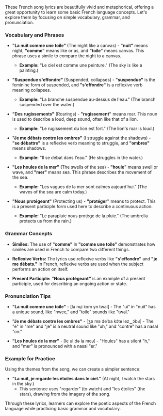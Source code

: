 These French song lyrics are beautifully vivid and metaphorical, offering a great opportunity to learn some basic French language concepts. Let's explore them by focusing on simple vocabulary, grammar, and pronunciation.

### Vocabulary and Phrases

- **"La nuit comme une toile"** (The night like a canvas) - **"nuit"** means night, **"comme"** means like or as, and **"toile"** means canvas. This phrase uses a simile to compare the night to a canvas.
  - **Example:** "Le ciel est comme une peinture." (The sky is like a painting.)

- **"Suspendue s'effondre"** (Suspended, collapses) - **"suspendue"** is the feminine form of suspended, and **"s'effondre"** is a reflexive verb meaning collapses.
  - **Example:** "La branche suspendue au-dessus de l'eau." (The branch suspended over the water.)

- **"Des rugissements"** (Roarings) - **"rugissement"** means roar. This noun is used to describe a loud, deep sound, often like that of a lion.
  - **Example:** "Le rugissement du lion est fort." (The lion's roar is loud.)

- **"Je me débats contre les ombres"** (I struggle against the shadows) - **"se débattre"** is a reflexive verb meaning to struggle, and **"ombres"** means shadows.
  - **Example:** "Il se débat dans l'eau." (He struggles in the water.)

- **"Les houles de la mer"** (The swells of the sea) - **"houle"** means swell or wave, and **"mer"** means sea. This phrase describes the movement of the sea.
  - **Example:** "Les vagues de la mer sont calmes aujourd'hui." (The waves of the sea are calm today.)

- **"Nous protégeant"** (Protecting us) - **"protéger"** means to protect. This is a present participle form used here to describe a continuous action.
  - **Example:** "Le parapluie nous protège de la pluie." (The umbrella protects us from the rain.)

### Grammar Concepts

- **Similes:** The use of **"comme"** in **"comme une toile"** demonstrates how similes are used in French to compare two different things.

- **Reflexive Verbs:** The lyrics use reflexive verbs like **"s'effondre"** and **"je me débats."** In French, reflexive verbs are used when the subject performs an action on itself.

- **Present Participle:** **"Nous protégeant"** is an example of a present participle, used for describing an ongoing action or state.

### Pronunciation Tips

- **"La nuit comme une toile"** - [la nɥi kɔm yn twal] - The "ui" in "nuit" has a unique sound, like "nwee," and "toile" sounds like "twal."

- **"Je me débats contre les ombres"** - [ʒə mə deˈba kɔ̃tʁ lez‿ɔ̃bʁ] - The "e" in "me" and "je" is a neutral sound like "uh," and "contre" has a nasal "on."

- **"Les houles de la mer"** - [le ul də la mɛʁ] - "Houles" has a silent "h," and "mer" is pronounced with a nasal "er."

### Example for Practice

Using the themes from the song, we can create a simpler sentence:

- **"La nuit, je regarde les étoiles dans le ciel."** (At night, I watch the stars in the sky.)
  - This sentence uses "regarder" (to watch) and "les étoiles" (the stars), drawing from the imagery of the song.

Through these lyrics, learners can explore the poetic aspects of the French language while practicing basic grammar and vocabulary.
